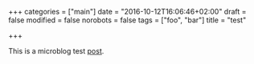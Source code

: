 +++
categories = ["main"]
date = "2016-10-12T16:06:46+02:00"
draft = false 
modified = false
norobots = false
tags = ["foo", "bar"]
title = "test"

+++

This is a microblog test [post](https://example.com).
